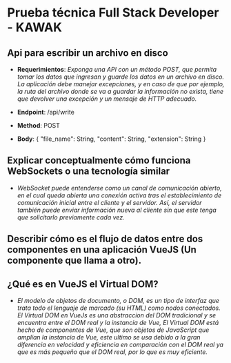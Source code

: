 # Prueba técnica Full Stack Developer - KAWAK

## Api para escribir un archivo en disco

* **Requerimientos**: _Exponga una API con un método POST, que permita tomar los datos que ingresan y guarde los datos en un archivo en disco. La aplicación debe manejar excepciones, y en caso de que por ejemplo, la ruta del archivo donde se va a guardar la información no exista, tiene que devolver una excepción y un mensaje de HTTP adecuado._

* **Endpoint**: /api/write

* **Method**: POST

* **Body**: {
    "file_name": String,
    "content": String,
    "extension": String
}

## Explicar conceptualmente cómo funciona WebSockets o una tecnología similar

* _WebSocket puede entenderse como un canal de comunicación abierto, en el cual queda abierta una conexión activa tras el establecimiento de comunicación inicial entre el cliente y el servidor. Así, el servidor también puede enviar información nueva al cliente sin que este tenga que solicitarlo previamente cada vez._

## Describir cómo es el flujo de datos entre dos componentes en una aplicación VueJS (Un componente que llama a otro).

## ¿Qué es en VueJS el Virtual DOM?

* _El modelo de objetos de documento, o DOM, es un tipo de interfaz que trata todo el lenguaje de marcado (su HTML) como nodos conectados. El Virtual DOM en VueJs es una abstraccion del DOM tradicional y se encuentra entre el DOM real y la instancia de Vue, El Virtual DOM está hecho de componentes de Vue, que son objetos de JavaScript que amplían la instancia de Vue, este ultimo se usa debido a la gran diferencia en velocidad y eficiencia en comparación con el DOM real ya que es más pequeño que el DOM real, por lo que es muy eficiente._